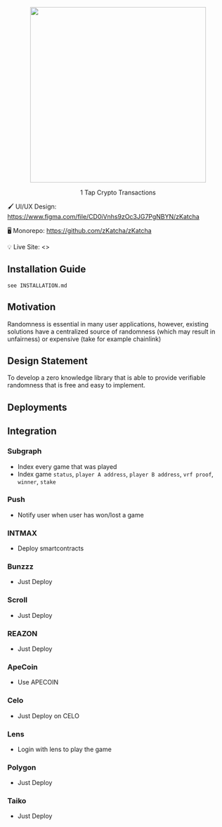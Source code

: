 <p align="center">
<img src="" width=400/>

<p align="center">
1 Tap Crypto Transactions

🖌️ UI/UX Design: 
<https://www.figma.com/file/CD0iVnhs9zOc3JG7PgNBYN/zKatcha>

🖥️ Monorepo: <https://github.com/zKatcha/zKatcha>

💡 Live Site: <>

## Installation Guide

`see INSTALLATION.md`

## Motivation

Randomness is essential in many user applications, however, existing solutions have a centralized source of randomness (which may result in unfairness) or expensive (take for example chainlink)

## Design Statement

To develop a zero knowledge library that is able to provide verifiable randomness that is free and easy to implement.

## Deployments

## Integration

### Subgraph

- Index every game that was played
- Index game `status`, `player A address`, `player B address`, `vrf proof`, `winner`, `stake`

### Push

- Notify user when user has won/lost a game

### INTMAX

- Deploy smartcontracts

### Bunzzz

- Just Deploy

### Scroll

- Just Deploy

### REAZON

- Just Deploy

### ApeCoin

- Use APECOIN

### Celo

- Just Deploy on CELO

### Lens

- Login with lens to play the game

### Polygon

- Just Deploy

### Taiko

- Just Deploy